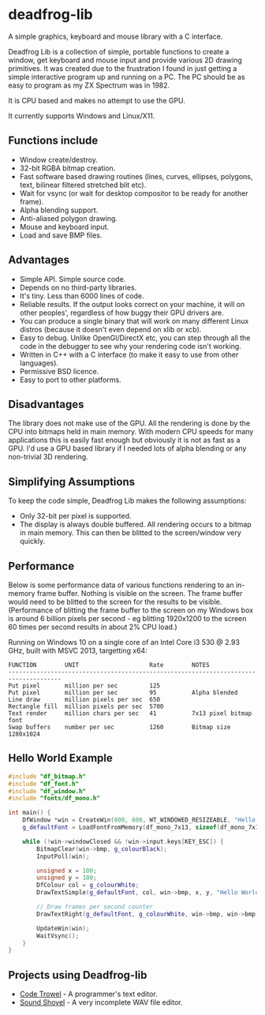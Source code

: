 # deadfrog-lib
A simple graphics, keyboard and mouse library with a C interface.

Deadfrog Lib is a collection of simple, portable functions to create a window, get keyboard and mouse input and provide various 2D drawing primitives. It was created due to the frustration I found in just getting a simple interactive program up and running on a PC. The PC should be as easy to program as my ZX Spectrum was in 1982.

It is CPU based and makes no attempt to use the GPU.

It currently supports Windows and Linux/X11.

## Functions include

* Window create/destroy.
* 32-bit RGBA bitmap creation.
* Fast software based drawing routines (lines, curves, ellipses, polygons, text, bilinear filtered stretched blit etc).
* Wait for vsync (or wait for desktop compositor to be ready for another frame).
* Alpha blending support.
* Anti-aliased polygon drawing.
* Mouse and keyboard input.
* Load and save BMP files.

## Advantages

* Simple API. Simple source code.
* Depends on no third-party libraries.
* It's tiny. Less than 6000 lines of code.
* Reliable results. If the output looks correct on your machine, it will on other peoples', regardless of how buggy their GPU drivers are.
* You can produce a single binary that will work on many different Linux distros (because it doesn't even depend on xlib or xcb).
* Easy to debug. Unlike OpenGl/DirectX etc, you can step through all the code in the debugger to see why your rendering code isn't working.
* Written in C++ with a C interface (to make it easy to use from other languages).
* Permissive BSD licence.
* Easy to port to other platforms.

## Disadvantages

The library does not make use of the GPU. All the rendering is done by the CPU into bitmaps held in main memory. With modern CPU speeds for many applications this is easily fast enough but obviously it is not as fast as a GPU. I'd use a GPU based library if I needed lots of alpha blending or any non-trivial 3D rendering.

## Simplifying Assumptions

To keep the code simple, Deadfrog Lib makes the following assumptions:

* Only 32-bit per pixel is supported.
* The display is always double buffered. All rendering occurs to a bitmap in main memory. This can then be blitted to the screen/window very quickly.

## Performance

Below is some performance data of various functions rendering to an in-memory frame buffer. Nothing is visible on the screen. The frame buffer would need to be blitted to the screen for the results to be visible. (Performance of blitting the frame buffer to the screen on my Windows box is around 6 billion pixels per second - eg blitting 1920x1200 to the screen 60 times per second results in about 2% CPU load.)

Running on Windows 10 on a single core of an Intel Core i3 530 @ 2.93 GHz, built with MSVC 2013, targetting x64:

    FUNCTION        UNIT                    Rate        NOTES
    -------------------------------------------------------------------------------------
    Put pixel       million per sec         125
    Put pixel       million per sec         95          Alpha blended
    Line draw       million pixels per sec  650
    Rectangle fill  million pixels per sec  5700
    Text render     million chars per sec   41          7x13 pixel bitmap font
    Swap buffers    number per sec          1260        Bitmap size 1280x1024

## Hello World Example

~~~~c++
#include "df_bitmap.h"
#include "df_font.h"
#include "df_window.h"
#include "fonts/df_mono.h"

int main() { 
    DfWindow *win = CreateWin(800, 600, WT_WINDOWED_RESIZEABLE, "Hello World Example");
    g_defaultFont = LoadFontFromMemory(df_mono_7x13, sizeof(df_mono_7x13));

    while (!win->windowClosed && !win->input.keys[KEY_ESC]) {
        BitmapClear(win->bmp, g_colourBlack);
        InputPoll(win);

        unsigned x = 100;
        unsigned y = 100;
        DfColour col = g_colourWhite;
        DrawTextSimple(g_defaultFont, col, win->bmp, x, y, "Hello World!");

        // Draw frames per second counter
        DrawTextRight(g_defaultFont, g_colourWhite, win->bmp, win->bmp->width - 5, 0, "FPS:%i", win->fps);

        UpdateWin(win);
        WaitVsync();
    }
}
~~~~

## Projects using Deadfrog-lib

* [Code Trowel](http://deadfrog.co.uk) - A programmer's text editor.
* [Sound Shovel](https://github.com/abainbridge/sound_shovel) - A very incomplete WAV file editor.

